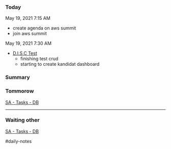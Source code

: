 ### Today

May 19, 2021 7:15 AM

-   create agenda on aws summit
-   join aws summit

May 19, 2021 7:30 AM

-   [D.I.S.C Test](https://www.notion.so/D-I-S-C-Test-b88e5b5a44ab4dbf8c65416e484463d6)
    -   finishing test crud
    -   starting to create kandidat dashboard

### Summary

### Tommorow

[SA - Tasks - DB](https://www.notion.so/c038c8023ffc4a6799ca7e898907bd35)

---

### Waiting other

[SA - Tasks - DB](https://www.notion.so/7f706830f07846b4bb4b1f92f3e3287f)

#daily-notes